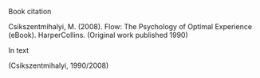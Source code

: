 Book citation

Csikszentmihalyi, M. (2008). Flow: The Psychology of Optimal Experience (eBook). HarperCollins. (Original work published 1990)

In text

(Csikszentmihalyi, 1990/2008)